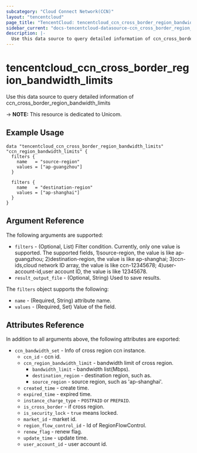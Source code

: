 ```yaml
---
subcategory: "Cloud Connect Network(CCN)"
layout: "tencentcloud"
page_title: "TencentCloud: tencentcloud_ccn_cross_border_region_bandwidth_limits"
sidebar_current: "docs-tencentcloud-datasource-ccn_cross_border_region_bandwidth_limits"
description: |-
  Use this data source to query detailed information of ccn_cross_border_region_bandwidth_limits
---
```


# tencentcloud_ccn_cross_border_region_bandwidth_limits

Use this data source to query detailed information of ccn_cross_border_region_bandwidth_limits

-> **NOTE:** This resource is dedicated to Unicom.

## Example Usage

```hcl
data "tencentcloud_ccn_cross_border_region_bandwidth_limits" "ccn_region_bandwidth_limits" {
  filters {
    name   = "source-region"
    values = ["ap-guangzhou"]
  }

  filters {
    name   = "destination-region"
    values = ["ap-shanghai"]
  }
}
```

## Argument Reference

The following arguments are supported:

* `filters` - (Optional, List) Filter condition. Currently, only one value is supported. The supported fields, 1)source-region, the value is like ap-guangzhou; 2)destination-region, the value is like ap-shanghai; 3)ccn-ids,cloud network ID array, the value is like ccn-12345678; 4)user-account-id,user account ID, the value is like 12345678.
* `result_output_file` - (Optional, String) Used to save results.

The `filters` object supports the following:

* `name` - (Required, String) attribute name.
* `values` - (Required, Set) Value of the field.

## Attributes Reference

In addition to all arguments above, the following attributes are exported:

* `ccn_bandwidth_set` - Info of cross region ccn instance.
  * `ccn_id` - ccn id.
  * `ccn_region_bandwidth_limit` - bandwidth limit of cross region.
    * `bandwidth_limit` - bandwidth list(Mbps).
    * `destination_region` - destination region, such as.
    * `source_region` - source region, such as &#39;ap-shanghai&#39;.
  * `created_time` - create time.
  * `expired_time` - expired time.
  * `instance_charge_type` - `POSTPAID` or `PREPAID`.
  * `is_cross_border` - if cross region.
  * `is_security_lock` - `true` means locked.
  * `market_id` - market id.
  * `region_flow_control_id` - Id of RegionFlowControl.
  * `renew_flag` - renew flag.
  * `update_time` - update time.
  * `user_account_id` - user account id.




